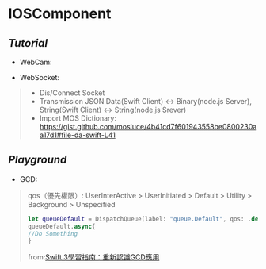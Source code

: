 # IOSComponent

## *Tutorial*

- WebCam: 

- WebSocket:
> - Dis/Connect Socket
> - Transmission JSON Data(Swift Client) <-> Binary(node.js Server), String(Swift Client) <-> String(node.js Srever)
> - Import MOS Dictionary: https://gist.github.com/mosluce/4b41cd7f601943558be0800230aa17d1#file-da-swift-L41


## *Playground*

- GCD: 
>    qos（優先權限）: UserInterActive > UserInitiated > Default > Utility > Background > Unspecified
> 
> ``` swift
> let queueDefault = DispatchQueue(label: "queue.Default", qos: .default)
> queueDefault.async{
> //Do Something
> }
> ```
>    from:[Swift 3學習指南：重新認識GCD應用](https://www.appcoda.com.tw/grand-central-dispatch/)    


